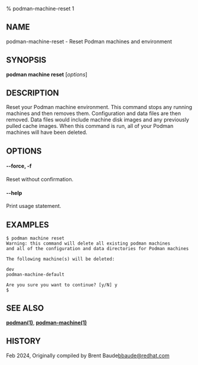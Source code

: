 % podman-machine-reset 1

## NAME
podman\-machine\-reset - Reset Podman machines and environment

## SYNOPSIS
**podman machine reset** [*options*]

## DESCRIPTION

Reset your Podman machine environment.  This command stops any running machines
and then removes them.  Configuration and data files are then removed.  Data files
would include machine disk images and any previously pulled cache images.  When
this command is run, all of your Podman machines will have been deleted.

## OPTIONS

#### **--force**, **-f**

Reset without confirmation.

#### **--help**

Print usage statement.


## EXAMPLES

```
$ podman machine reset
Warning: this command will delete all existing podman machines
and all of the configuration and data directories for Podman machines

The following machine(s) will be deleted:

dev
podman-machine-default

Are you sure you want to continue? [y/N] y
$
```

## SEE ALSO
**[podman(1)](podman.1.md)**, **[podman-machine(1)](podman-machine.1.md)**

## HISTORY
Feb 2024, Originally compiled by Brent Baude<bbaude@redhat.com>
